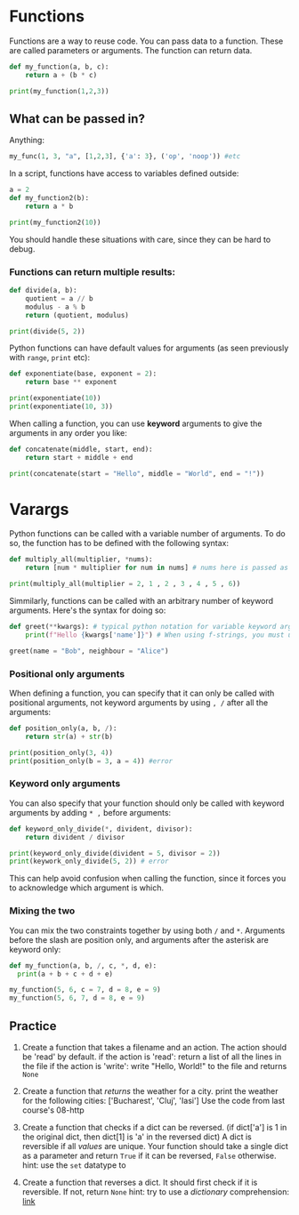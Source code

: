 # Functions

Functions are a way to reuse code.
You can pass data to a function. These are called parameters or arguments.
The function can return data.

```python
def my_function(a, b, c):
    return a + (b * c)

print(my_function(1,2,3))
```

## What can be passed in?
Anything:
```python
my_func(1, 3, "a", [1,2,3], {'a': 3}, ('op', 'noop')) #etc
```

In a script, functions have access to variables defined outside:
```python
a = 2
def my_function2(b):
    return a * b

print(my_function2(10))
```
You should handle these situations with care, since they can be hard to debug.

### Functions can return multiple results:
```python
def divide(a, b):
    quotient = a // b
    modulus - a % b
    return (quotient, modulus)

print(divide(5, 2))
```

Python functions can have default values for arguments (as seen previously with `range`, `print` etc):
```python
def exponentiate(base, exponent = 2):
    return base ** exponent

print(exponentiate(10))
print(exponentiate(10, 3))
```

When calling a function, you can use **keyword** arguments to give the arguments in any order you like:
```python
def concatenate(middle, start, end):
    return start + middle + end

print(concatenate(start = "Hello", middle = "World", end = "!"))
```
# Varargs
Python functions can be called with a variable number of arguments. To do so, the function has to be defined with the following syntax:
```python
def multiply_all(multiplier, *nums):
    return [num * multiplier for num in nums] # nums here is passed as a list.

print(multiply_all(multiplier = 2, 1 , 2 , 3 , 4 , 5 , 6))
```

Simmilarly, functions can be called with an arbitrary number of keyword arguments. Here's the syntax for doing so:
```python
def greet(**kwargs): # typical python notation for variable keyword arguments
    print(f"Hello {kwargs['name']}") # When using f-strings, you must use different types of quotes inside and outside the {}

greet(name = "Bob", neighbour = "Alice")
```


### Positional only arguments
When defining a function, you can specify that it can only be called with positional arguments, not keyword arguments by using `, /` after all the arguments:
```python
def position_only(a, b, /):
    return str(a) + str(b)

print(position_only(3, 4))
print(position_only(b = 3, a = 4)) #error
```

### Keyword only arguments
You can also specify that your function should only be called with keyword arguments by adding `* ,` before arguments:
```python
def keyword_only_divide(*, divident, divisor):
    return divident / divisor

print(keyword_only_divide(divident = 5, divisor = 2))
print(keywork_only_divide(5, 2)) # error
```
This can help avoid confusion when calling the function, since it forces you to acknowledge which argument is which.

### Mixing the two
You can mix the two constraints together by using both `/` and `*`. Arguments before the slash are position only, and arguments after the asterisk are keyword only:
```python
def my_function(a, b, /, c, *, d, e):
  print(a + b + c + d + e)

my_function(5, 6, c = 7, d = 8, e = 9)
my_function(5, 6, 7, d = 8, e = 9)
```

## Practice
1. Create a function that takes a filename and an action. The action should be 'read' by default.
if the action is 'read': return a list of all the lines in the file
if the action is 'write': write "Hello, World!" to the file and returns `None`

2. Create a function that *returns* the weather for a city.
print the weather for the following cities:
['Bucharest', 'Cluj', 'Iasi']
Use the code from last course's 08-http

3. Create a function that checks if a dict can be reversed.
(if dict['a'] is 1 in the original dict, then dict[1] is 'a' in the reversed dict)
A dict is reversible if all *values* are unique.
Your function should take a single dict as a parameter and return `True` if it can be reversed, `False` otherwise.
hint: use the `set` datatype to 

4. Create a function that reverses a dict.
It should first check if it is reversible. If not, return `None`
hint: try to use a *dictionary* comprehension: [link](https://www.geeksforgeeks.org/python-dictionary-comprehension/)